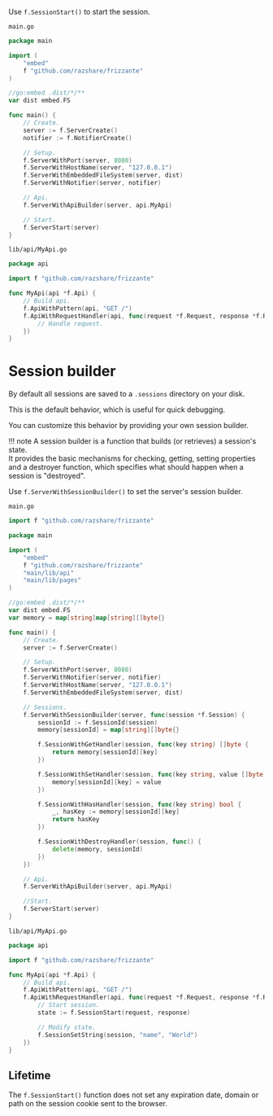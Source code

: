 Use `f.SessionStart()` to start the session.


`main.go`
```go
package main

import (
	"embed"
	f "github.com/razshare/frizzante"
)

//go:embed .dist/*/**
var dist embed.FS

func main() {
	// Create.
	server := f.ServerCreate()
	notifier := f.NotifierCreate()

	// Setup.
	f.ServerWithPort(server, 8080)
	f.ServerWithHostName(server, "127.0.0.1")
	f.ServerWithEmbeddedFileSystem(server, dist)
	f.ServerWithNotifier(server, notifier)

	// Api.
	f.ServerWithApiBuilder(server, api.MyApi)

	// Start.
	f.ServerStart(server)
}
```

`lib/api/MyApi.go`
```go
package api

import f "github.com/razshare/frizzante"

func MyApi(api *f.Api) {
    // Build api.
    f.ApiWithPattern(api, "GET /")
    f.ApiWithRequestHandler(api, func(request *f.Request, response *f.Response) {
        // Handle request.
    })
}
```

# Session builder

By default all sessions are saved to a `.sessions` directory on your disk.

This is the default behavior, which is useful for quick debugging.

You can customize this behavior by  providing your own session builder.

!!! note
	A session builder is a function that builds (or retrieves) a session's state.<br/>
	It provides the basic mechanisms for checking, getting, setting properties and a destroyer function, which specifies what should happen when a session is "destroyed".

Use `f.ServerWithSessionBuilder()` to set the server's session builder.

`main.go`
```go
import f "github.com/razshare/frizzante"

package main

import (
	"embed"
	f "github.com/razshare/frizzante"
	"main/lib/api"
	"main/lib/pages"
)

//go:embed .dist/*/**
var dist embed.FS
var memory = map[string]map[string][]byte{}

func main() {
	// Create.
	server := f.ServerCreate()

	// Setup.
	f.ServerWithPort(server, 8080)
	f.ServerWithNotifier(server, notifier)
	f.ServerWithHostName(server, "127.0.0.1")
	f.ServerWithEmbeddedFileSystem(server, dist)

	// Sessions.
	f.ServerWithSessionBuilder(server, func(session *f.Session) {
		sessionId := f.SessionId(session)
		memory[sessionId] = map[string][]byte{}

		f.SessionWithGetHandler(session, func(key string) []byte {
			return memory[sessionId][key]
		})

		f.SessionWithSetHandler(session, func(key string, value []byte) {
			memory[sessionId][key] = value
		})

		f.SessionWithHasHandler(session, func(key string) bool {
			_, hasKey := memory[sessionId][key]
			return hasKey
		})

		f.SessionWithDestroyHandler(session, func() {
			delete(memory, sessionId)
		})
	})

	// Api.
	f.ServerWithApiBuilder(server, api.MyApi)

	//Start.
	f.ServerStart(server)
}
```

`lib/api/MyApi.go`
```go
package api

import f "github.com/razshare/frizzante"

func MyApi(api *f.Api) {
	// Build api.
	f.ApiWithPattern(api, "GET /")
	f.ApiWithRequestHandler(api, func(request *f.Request, response *f.Response) {
		// Start session.
		state := f.SessionStart(request, response)

		// Modify state.
		f.SessionSetString(session, "name", "World")
	})
}
```

## Lifetime

The `f.SessionStart()` function does not set any expiration date, domain or path on the session cookie sent to the browser.